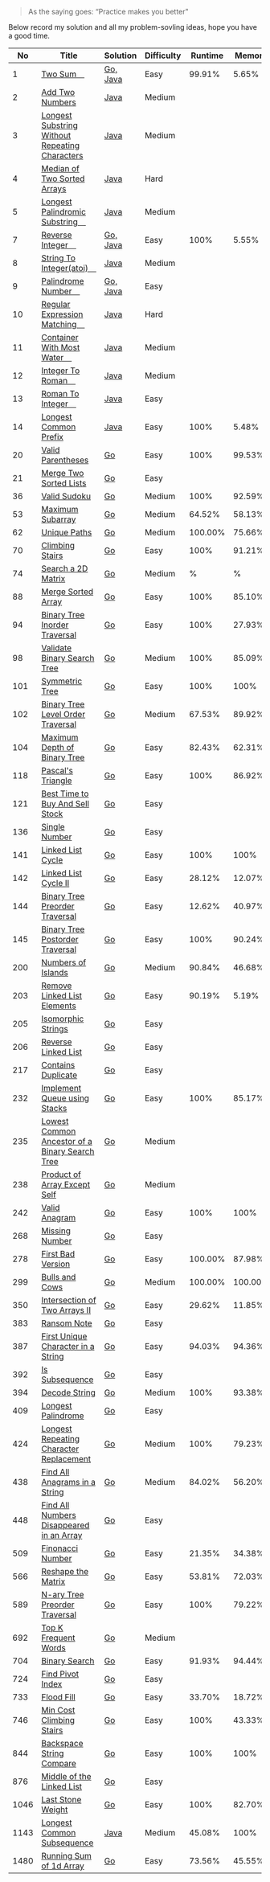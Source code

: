 > As the saying goes: “Practice makes you better"

Below record my solution and all my problem-sovling ideas, hope you have a good time.

| No   | Title                                                                                                                           | Solution               | Difficulty | Runtime | Memory  | Memo   |
| ---- | ------------------------------------------------------------------------------------------------------------------------------- | ---------------------- | ---------- | ------- | ------- | ------ |
| 1    | [Two Sum　](https://leetcode.com/problems/two-sum)                                                                              | [Go, Java](leetcode/1) | Easy       | 99.91%  | 5.65%   |        |
| 2    | [Add Two Numbers ](https://leetcode.com/problems/add-two-numbers)                                                               | [Java](leetcode/2)     | Medium     |         |         |        |
| 3    | [Longest Substring Without Repeating Characters ](https://leetcode.com/problems/longest-substring-without-repeating-characters) | [Java](leetcode/3)     | Medium     |         |         |        |
| 4    | [Median of Two Sorted Arrays ](https://leetcode.com/problems/median-of-two-sorted-arrays)                                       | [Java](leetcode/4)     | Hard       |         |         |        |
| 5    | [Longest Palindromic Substring　](https://leetcode.com/problems/longest-palindromic-substring)                                  | [Java](leetcode/5)     | Medium     |         |         |        |
| 7    | [Reverse Integer　](https://leetcode.com/problems/reverse-integer)                                                              | [Go, Java](leetcode/7) | Easy       | 100%    | 5.55%   |        |
| 8    | [String To Integer(atoi)　](https://leetcode.com/problems/string-to-integer-atoi)                                               | [Java](leetcode/8)     | Medium     |         |         |        |
| 9    | [Palindrome Number　](https://leetcode.com/problems/palindrome-number)                                                          | [Go, Java](leetcode/9) | Easy       |         |         |        |
| 10   | [Regular Expression Matching　](https://leetcode.com/problems/regular-expression-matching)                                      | [Java](leetcode/10)    | Hard       |         |         |        |
| 11   | [Container With Most Water　](https://leetcode.com/problems/container-with-most-water)                                          | [Java](leetcode/11)    | Medium     |         |         |        |
| 12   | [Integer To Roman　](https://leetcode.com/problems/integer-to-roman)                                                            | [Java](leetcode/12)    | Medium     |         |         |        |
| 13   | [Roman To Integer　](https://leetcode.com/problems/roman-to-integer)                                                            | [Java](leetcode/13)    | Easy       |         |         |        |
| 14   | [Longest Common Prefix](https://leetcode.com/problems/longest-common-prefix)                                                    | [Java](leetcode/14)    | Easy       | 100%    | 5.48%   |        |
| 20   | [Valid Parentheses](https://leetcode.com/problems/valid-parentheses)                                                            | [Go](leetcode/20)      | Easy       | 100%    | 99.53%  |        |
| 21   | [Merge Two Sorted Lists](https://leetcode.com/problems/merge-two-sorted-lists)                                                  | [Go](leetcode/21)      | Easy       |         |         |        |
| 36   | [Valid Sudoku](https://leetcode.com/problems/valid-sudoku)                                                                      | [Go](leetcode/36)      | Medium     | 100%    | 92.59%  |        |
| 53   | [Maximum Subarray](https://leetcode.com/problems/maximum-subarray)                                                              | [Go](leetcode/53)      | Medium     | 64.52%  | 58.13%  | F/U[x] |
| 62   | [Unique Paths](https://leetcode.com/problems/unique-paths)                                                                      | [Go](leetcode/62)      | Medium     | 100.00% | 75.66%  |        |
| 70   | [Climbing Stairs](https://leetcode.com/problems/climbing-stairs)                                                                | [Go](leetcode/70)      | Easy       | 100%    | 91.21%  |        |
| 74   | [Search a 2D Matrix](https://leetcode.com/problems/search-a-2d-matrix)                                                          | [Go](leetcode/74)      | Medium     | %       | %       |        |
| 88   | [Merge Sorted Array](https://leetcode.com/problems/merge-sorted-array)                                                          | [Go](leetcode/88)      | Easy       | 100%    | 85.10%  | F/U[v] |
| 94   | [Binary Tree Inorder Traversal](https://leetcode.com/problems/binary-aversal)                                                   | [Go](leetcode/94)      | Easy       | 100%    | 27.93%  |        |
| 98   | [Validate Binary Search Tree](https://leetcode.com/problems/validate-binary-search-tree)                                        | [Go](leetcode/98)      | Medium     | 100%    | 85.09%  |        |
| 101  | [Symmetric Tree](https://leetcode.com/problems/symmetric-tree)                                                                  | [Go](leetcode/98)      | Easy       | 100%    | 100%    | F/U[x] |
| 102  | [Binary Tree Level Order Traversal](https://leetcode.com/problems/binary-tree-level-order-traversal)                            | [Go](leetcode/102)     | Medium     | 67.53%  | 89.92%  |        |
| 104  | [Maximum Depth of Binary Tree](https://leetcode.com/problems/maximum-depth-of-binary-tree)                                      | [Go](leetcode/104)     | Easy       | 82.43%  | 62.31%  |        |
| 118  | [Pascal's Triangle](https://leetcode.com/problems/pascals-triangle)                                                             | [Go](leetcode/118)     | Easy       | 100%    | 86.92%  |        |
| 121  | [Best Time to Buy And Sell Stock](https://leetcode.com/problems/best-time-to-buy-and-sell-stock)                                | [Go](leetcode/121)     | Easy       |         |         |        |
| 136  | [Single Number](https://leetcode.com/problems/single-number)                                                                    | [Go](leetcode/136)     | Easy       |         |         |        |
| 141  | [Linked List Cycle](https://leetcode.com/problems/linked-list-cycle)                                                            | [Go](leetcode/141)     | Easy       | 100%    | 100%    | F/U[v] |
| 142  | [Linked List Cycle II](https://leetcode.com/problems/linked-list-cycle-II)                                                      | [Go](leetcode/142)     | Easy       | 28.12%  | 12.07%  |        |
| 144  | [Binary Tree Preorder Traversal](https://leetcode.com/problems/binary-tree-preorder-traversal)                                  | [Go](leetcode/144)     | Easy       | 12.62%  | 40.97%  |        |
| 145  | [Binary Tree Postorder Traversal](https://leetcode.com/problems/binary-tree-postorder-traversal)                                | [Go](leetcode/145)     | Easy       | 100%    | 90.24%  |        |
| 200  | [Numbers of Islands](https://leetcode.com/problems/numbers-of-islands)                                                          | [Go](leetcode/200)     | Medium     | 90.84%  | 46.68%  |        |
| 203  | [Remove Linked List Elements](https://leetcode.com/problems/remove-linked-list-elements)                                        | [Go](leetcode/203)     | Easy       | 90.19%  | 5.19%   |        |
| 205  | [Isomorphic Strings](https://leetcode.com/problems/isomorphic-strings)                                                          | [Go](leetcode/205)     | Easy       |         |         |        |
| 206  | [Reverse Linked List](https://leetcode.com/problems/reverse-linked-list)                                                        | [Go](leetcode/206)     | Easy       |         |         |        |
| 217  | [Contains Duplicate](https://leetcode.com/problems/contains-duplicate)                                                          | [Go](leetcode/217)     | Easy       |         |         |        |
| 232  | [Implement Queue using Stacks](https://leetcode.com/problems/implement-queue-using-stacks)                                      | [Go](leetcode/232)     | Easy       | 100%    | 85.17%  | F/U[v] |
| 235  | [Lowest Common Ancestor of a Binary Search Tree](https://leetcode.com/problems/lowest-common-ancestor-of-a-binary-serach-tree)  | [Go](leetcode/235)     | Medium     |         |         |        |
| 238  | [Product of Array Except Self](https://leetcode.com/problems/product-of-array-except-self)                                      | [Go](leetcode/238)     | Medium     |         |         |        |
| 242  | [Valid Anagram](https://leetcode.com/problems/valid-anagram)                                                                    | [Go](leetcode/242)     | Easy       | 100%    | 100%    |        |
| 268  | [Missing Number](https://leetcode.com/problems/missing-number)                                                                  | [Go](leetcode/268)     | Easy       |         |         |        |
| 278  | [First Bad Version](https://leetcode.com/problems/first-bad-version)                                                            | [Go](leetcode/278)     | Easy       | 100.00% | 87.98%  | ⭐️      |
| 299  | [Bulls and Cows](https://leetcode.com/problems/bulls-and-cows)                                                                  | [Go](leetcode/299)     | Medium     | 100.00% | 100.00% | ⭐️      |
| 350  | [Intersection of Two Arrays II](https://leetcode.com/problems/intersection-of-two-arrays-II)                                    | [Go](leetcode/350)     | Easy       | 29.62%  | 11.85%  |        |
| 383  | [Ransom Note](https://leetcode.com/problems/ransom-note)                                                                        | [Go](leetcode/383)     | Easy       |         |         |        |
| 387  | [First Unique Character in a String](https://leetcode.com/problems/first-unique-character-in-a-string)                          | [Go](leetcode/387)     | Easy       | 94.03%  | 94.36%  |        |
| 392  | [Is Subsequence](https://leetcode.com/problems/is-subsequence)                                                                  | [Go](leetcode/392)     | Easy       |         |         |        |
| 394  | [Decode String](https://leetcode.com/problems/decode-string)                                                                    | [Go](leetcode/394)     | Medium     | 100%    | 93.38%  |        |
| 409  | [Longest Palindrome](https://leetcode.com/problems/longest-palindrome)                                                          | [Go](leetcode/409)     | Easy       |         |         |        |
| 424  | [Longest Repeating Character Replacement](https://leetcode.com/problems/longest-repeating-character-replacement)                | [Go](leetcode/424)     | Medium     | 100%    | 79.23%  |        |
| 438  | [Find All Anagrams in a String](https://leetcode.com/problems/find-all-anagrams-in-a-string)                                    | [Go](leetcode/438)     | Medium     | 84.02%  | 56.20%  |        |
| 448  | [Find All Numbers Disappeared in an Array](https://leetcode.com/problems/find-all-numbers-disappeared-in-an-array)              | [Go](leetcode/448)     | Easy       |         |         |        |
| 509  | [Finonacci Number](https://leetcode.com/problems/finonacci-number)                                                              | [Go](leetcode/509)     | Easy       | 21.35%  | 34.38%  |        |
| 566  | [Reshape the Matrix](https://leetcode.com/problems/reshape-the-matrix)                                                          | [Go](leetcode/566)     | Easy       | 53.81%  | 72.03%  | O/P[x] |
| 589  | [N-ary Tree Preorder Traversal](https://leetcode.com/problems/n-ary-tree-preorder-traversal)                                    | [Go](leetcode/589)     | Easy       | 100%    | 79.22%  |        |
| 692  | [Top K Frequent Words](https://leetcode.com/problems/top-k-frequent-words)                                                      | [Go](leetcode/692)     | Medium     |         |         | F/U[x] |
| 704  | [Binary Search](https://leetcode.com/problems/binary-search)                                                                    | [Go](leetcode/704)     | Easy       | 91.93%  | 94.44%  |        |
| 724  | [Find Pivot Index](https://leetcode.com/problems/find-pivot-index)                                                              | [Go](leetcode/724)     | Easy       |         |         |        |
| 733  | [Flood Fill](https://leetcode.com/problems/flood-fill)                                                                          | [Go](leetcode/733)     | Easy       | 33.70%  | 18.72%  |        |
| 746  | [Min Cost Climbing Stairs](https://leetcode.com/problems/min-cost-climbing-stairs)                                              | [Go](leetcode/746)     | Easy       | 100%    | 43.33%  |        |
| 844  | [Backspace String Compare](https://leetcode.com/problems/backspace-string-compare)                                              | [Go](leetcode/844)     | Easy       | 100%    | 100%    |        |
| 876  | [Middle of the Linked List](https://leetcode.com/problems/middle-of-the-linked-list)                                            | [Go](leetcode/876)     | Easy       |         |         |        |
| 1046 | [Last Stone Weight](https://leetcode.com/problems/last-stone-weight)                                                            | [Go](leetcode/1046)    | Easy       | 100%    | 82.70%  |        |
| 1143 | [Longest Common Subsequence](https://leetcode.com/problems/longest-common-subsequence)                                          | [Java](leetcode/1143)  | Medium     | 45.08%  | 100%    |        |
| 1480 | [Running Sum of 1d Array](https://leetcode.com/problems/running-sum-of-1d-array)                                                | [Go](leetcode/1480)    | Easy       | 73.56%  | 45.55%  |        |